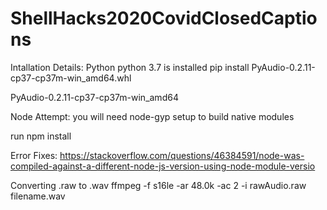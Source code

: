 # ShellHacks2020CovidClosedCaptions

Intallation Details: Python
python 3.7 is installed
pip install PyAudio-0.2.11-cp37-cp37m-win_amd64.whl



PyAudio-0.2.11-cp37-cp37m-win_amd64









Node Attempt:
you will need node-gyp setup to build native modules

run npm install 

Error Fixes:
https://stackoverflow.com/questions/46384591/node-was-compiled-against-a-different-node-js-version-using-node-module-versio

Converting .raw to .wav
ffmpeg -f s16le -ar 48.0k -ac 2 -i rawAudio.raw filename.wav